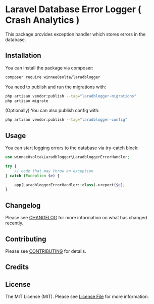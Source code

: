 # Laravel Database Error Logger ( Crash Analytics )

This package provides exception handler which stores errors in the database.
  
  
## Installation

You can install the package via composer:

```bash
composer require winnee0solta/laradblogger
```

You need to publish and run the migrations with:

```bash
php artisan vendor:publish --tag="laradblogger-migrations"
php artisan migrate
```

(Optionally) You can also publish config with:

```bash
php artisan vendor:publish --tag="laradblogger-config" 
```  

## Usage
 
You can start logging errors to the database via try-catch block: 

```php
use winnee0solta\Laradblogger\LaradbloggerErrorHandler;

try {
    // code that may throw an exception
} catch (Exception $e) { 

    app(LaradbloggerErrorHandler::class)->report($e);
}
```


## Changelog

Please see [CHANGELOG](CHANGELOG.md) for more information on what has changed recently.

## Contributing

Please see [CONTRIBUTING](CONTRIBUTING.md) for details.

## Credits
 

## License

The MIT License (MIT). Please see [License File](LICENSE.md) for more information.
